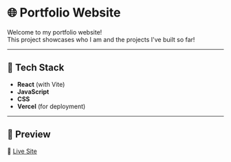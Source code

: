 # 🌐 Portfolio Website

Welcome to my portfolio website!  
This project showcases who I am and the projects I've built so far!

---

## 🚀 Tech Stack
- **React** (with Vite)  
- **JavaScript**  
- **CSS**  
- **Vercel** (for deployment)  

---

## 📸 Preview
🔗 [Live Site](https://www.abbiesmith.dev/)  
